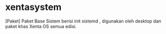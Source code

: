 # xentasystem
[Paket] Paket Base Sistem berisi init sistemd , digunakan oleh desktop dan paket khas Xenta OS semua edisi.
